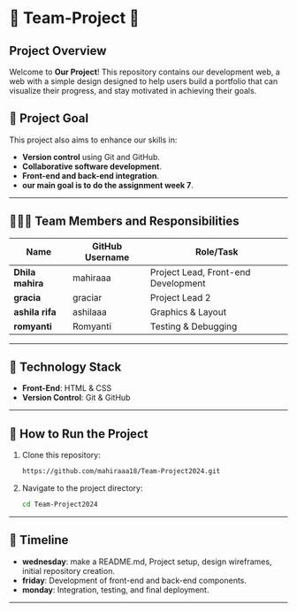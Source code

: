 # 🎯 Team-Project 🚀

## Project Overview
Welcome to **Our Project**! This repository contains our development web, a web with a simple design designed to help users build a portfolio that can visualize their progress, and stay motivated in achieving their goals.

## 🌟 Project Goal

This project also aims to enhance our skills in:
- **Version control** using Git and GitHub.
- **Collaborative software development**.
- **Front-end and back-end integration**.
- **our main goal is to do the assignment week 7**.

---

## 🧑‍🤝‍🧑 Team Members and Responsibilities

| Name            | GitHub Username      | Role/Task                                 |
|-----------------|----------------------|-------------------------------------------|
| **Dhila mahira**  |     mahiraaa     | Project Lead, Front-end Development      |
| **gracia**   |     graciar    | Project Lead 2 |
| **ashila rifa**   |       ashilaaa     | Graphics & Layout         |
| **romyanti**   |     Romyanti     |  Testing & Debugging  |

---

## 🔧 Technology Stack
- **Front-End**: HTML & CSS
- **Version Control**: Git & GitHub

---

## 🚀 How to Run the Project
1. Clone this repository:
    ```bash
    https://github.com/mahiraaa18/Team-Project2024.git
    ```

2. Navigate to the project directory:
    ```bash
    cd Team-Project2024
    ```
---

## 📅 Timeline

- **wednesday**: make a README.md, Project setup, design wireframes, initial repository creation.
- **friday**: Development of front-end and back-end components.
- **monday**: Integration, testing, and final deployment.
---


